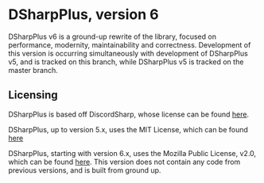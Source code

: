 # DSharpPlus, version 6

DSharpPlus v6 is a ground-up rewrite of the library, focused on performance, modernity, maintainability and correctness.
Development of this version is occurring simultaneously with development of DSharpPlus v5, and is tracked on this branch,
while DSharpPlus v5 is tracked on the master branch.

## Licensing

DSharpPlus is based off DiscordSharp, whose license can be found [here](./DiscordSharp.LICENSE).

DSharpPlus, up to version 5.x, uses the MIT License, which can be found [here](./LICENSE-OLD)

DSharpPlus, starting with version 6.x, uses the Mozilla Public License, v2.0, which can be found [here](./LICENSE).
This version does not contain any code from previous versions, and is built from ground up.